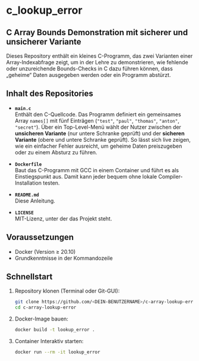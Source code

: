 # c_lookup_error
## C Array Bounds Demonstration mit sicherer und unsicherer Variante


Dieses Repository enthält ein kleines C-Programm, das zwei Varianten einer Array-Indexabfrage zeigt, um in der Lehre zu demonstrieren, wie fehlende oder unzureichende Bounds-Checks in C dazu führen können, dass „geheime“ Daten ausgegeben werden oder ein Programm abstürzt.

## Inhalt des Repositories

- **`main.c`**  
  Enthält den C-Quellcode. Das Programm definiert ein gemeinsames Array `names[]` mit fünf Einträgen (`"test"`, `"paul"`, `"thomas"`, `"anton"`, `"secret"`). Über ein Top-Level-Menü wählt der Nutzer zwischen der **unsicheren Variante** (nur untere Schranke geprüft) und der **sicheren Variante** (obere und untere Schranke geprüft). So lässt sich live zeigen, wie ein einfacher Fehler ausreicht, um geheime Daten preiszugeben oder zu einem Absturz zu führen.

- **`Dockerfile`**  
  Baut das C-Programm mit GCC in einem Container und führt es als Einstiegspunkt aus. Damit kann jeder bequem ohne lokale Compiler-Installation testen.

- **`README.md`**  
  Diese Anleitung.

- **`LICENSE`**  
  MIT-Lizenz, unter der das Projekt steht.

## Voraussetzungen

- Docker (Version ≥ 20.10)  
- Grundkenntnisse in der Kommandozeile

## Schnellstart

1. Repository klonen (Terminal oder Git-GUI):

   ```bash
   git clone https://github.com/<DEIN-BENUTZERNAME>/c-array-lookup-error.git
   cd c-array-lookup-error
   ```
2. Docker-Image bauen:
   ```bash
   docker build -t lookup_error .
   ```
3. Container Interaktiv starten:
   ```bash
   docker run --rm -it lookup_error
   ```
